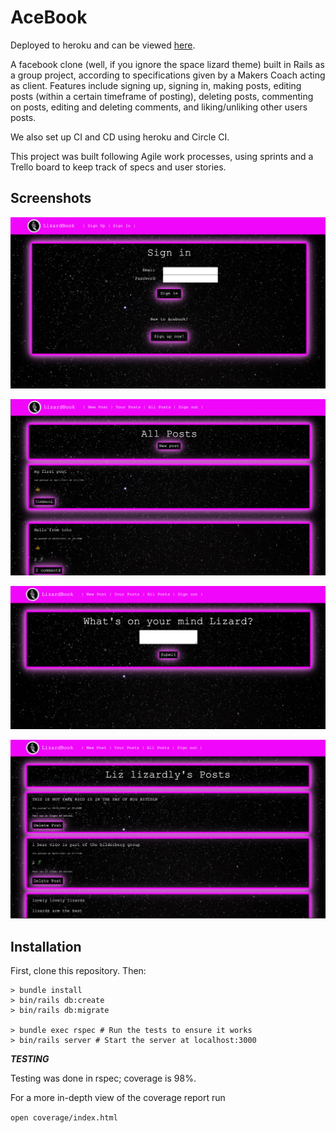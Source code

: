 # AceBook

Deployed to heroku and can be viewed [here](https://lizardbook2021.herokuapp.com/).

A facebook clone (well, if you ignore the space lizard theme) built in Rails as a group project, according to specifications given by a Makers Coach acting as client. Features include signing up, signing in, making posts, editing posts (within a certain timeframe of posting), deleting posts, commenting on posts, editing and deleting comments, and liking/unliking other users posts.

We also set up CI and CD using heroku and Circle CI.

This project was built following Agile work processes, using sprints and a Trello board to keep track of specs and user stories.

## Screenshots

![Screenshot 4.](/screenshots/4.png "Screenshot.")

![Screenshot 1.](/screenshots/1.png "Screenshot.")

![Screenshot 3.](/screenshots/3.png "Screenshot.")


![Screenshot 2.](/screenshots/2.png "Screenshot.")


## Installation

First, clone this repository. Then:

```zhrc
> bundle install
> bin/rails db:create
> bin/rails db:migrate

> bundle exec rspec # Run the tests to ensure it works
> bin/rails server # Start the server at localhost:3000
```

***TESTING***

Testing was done in rspec; coverage is 98%.

For a more in-depth view of the coverage report run

`open coverage/index.html`
